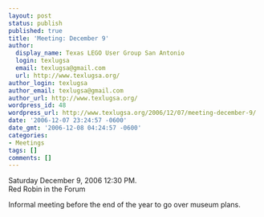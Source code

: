 ```yaml
---
layout: post
status: publish
published: true
title: 'Meeting: December 9'
author:
  display_name: Texas LEGO User Group San Antonio
  login: texlugsa
  email: texlugsa@gmail.com
  url: http://www.texlugsa.org/
author_login: texlugsa
author_email: texlugsa@gmail.com
author_url: http://www.texlugsa.org/
wordpress_id: 48
wordpress_url: http://www.texlugsa.org/2006/12/07/meeting-december-9/
date: '2006-12-07 23:24:57 -0600'
date_gmt: '2006-12-08 04:24:57 -0600'
categories:
- Meetings
tags: []
comments: []
---
```

<p>Saturday December 9, 2006 12:30 PM.<br />
Red Robin in the Forum</p>
<p>Informal meeting before the end of the year to go over museum plans.</p>
